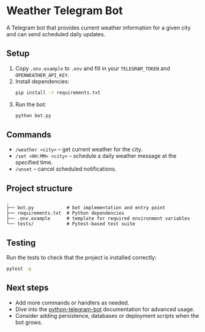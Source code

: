 # Weather Telegram Bot

A Telegram bot that provides current weather information for a given city and can send scheduled daily updates.

## Setup

1. Copy `.env.example` to `.env` and fill in your `TELEGRAM_TOKEN` and `OPENWEATHER_API_KEY`.
2. Install dependencies:
   ```bash
   pip install -r requirements.txt
   ```
3. Run the bot:
   ```bash
   python bot.py
   ```

## Commands

- `/weather <city>` – get current weather for the city.
- `/set <HH:MM> <city>` – schedule a daily weather message at the specified time.
- `/unset` – cancel scheduled notifications.

## Project structure

```
.
├── bot.py            # bot implementation and entry point
├── requirements.txt  # Python dependencies
├── .env.example      # template for required environment variables
└── tests/            # Pytest-based test suite
```

## Testing

Run the tests to check that the project is installed correctly:

```bash
pytest -q
```

## Next steps

- Add more commands or handlers as needed.
- Dive into the [python-telegram-bot](https://docs.python-telegram-bot.org/) documentation for advanced usage.
- Consider adding persistence, databases or deployment scripts when the bot grows.

